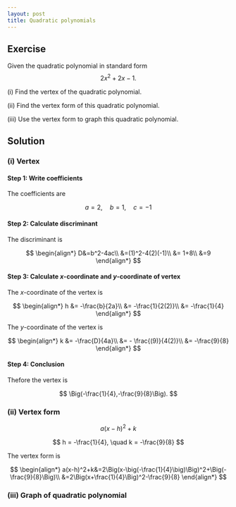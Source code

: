 ```yaml
---
layout: post
title: Quadratic polynomials
---
```


## Exercise

Given the quadratic polynomial in standard form
$$
2x^2+2x-1.
$$

(i) Find the vertex of the quadratic polynomial.

(ii) Find the vertex form of this quadratic polynomial.

(iii) Use the vertex form to graph this quadratic polynomial.

## Solution

### (i) Vertex

#### Step 1: Write coefficients

The coefficients are

$$
a=2, \quad b=1,\quad c=-1
$$

#### Step 2: Calculate discriminant

The discriminant is

$$
\begin{align*}
D&=b^2-4ac\\
&=(1)^2-4(2)(-1)\\
&= 1+8\\
&=9
\end{align*}
$$

#### Step 3: Calculate *x*-coordinate and *y*-coordinate of vertex

The *x*-coordinate of the vertex is

$$
\begin{align*}
h &= -\frac{b}{2a}\\
&= -\frac{1}{2(2)}\\
&= -\frac{1}{4}
\end{align*}
$$

The *y*-coordinate of the vertex is

$$
\begin{align*}
k &= -\frac{D}{4a}\\
&= - \frac{(9)}{4(2)}\\
&= -\frac{9}{8}
\end{align*}
$$

#### Step 4: Conclusion

Thefore the vertex is

$$
\Big(-\frac{1}{4},-\frac{9}{8}\Big).
$$

### (ii) Vertex form

$$
a(x-h)^2+k
$$

$$
h = -\frac{1}{4}, \quad k = -\frac{9}{8}
$$

The vertex form is

$$
\begin{align*}
a(x-h)^2+k&=2\Big(x-\big(-\frac{1}{4}\big)\Big)^2+\Big(-\frac{9}{8}\Big)\\
&=2\Big(x+\frac{1}{4}\Big)^2-\frac{9}{8}
\end{align*}
$$

### (iii) Graph of quadratic polynomial